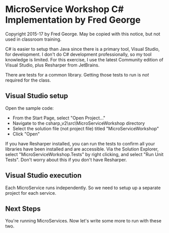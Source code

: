 # MicroService Workshop C# Implementation by Fred George
Copyright 2015-17 by Fred George. May be copied with this notice, but not used in classroom training.

C# is easier to setup than Java since there is a primary tool, Visual Studio, for
development. I don't do C# development professionally, so my tool knowledge is limited.
For this exercise, I use the latest Community edition of Visual Studio, plus Resharper
from JetBrains.

There are tests for a common library. Getting those tests to run is _not_ required
for the class.

## Visual Studio setup
Open the sample code:
- From the Start Page, select "Open Project..."
- Navigate to the csharp_v2\src\MicroServiceWorkshop directory
- Select the solution file (not project file) titled "MicroServiceWorkshop"
- Click "Open"

If you have Resharper installed, you can run the tests to confirm all your libraries
have been installed and are accessible. Via the Solution Explorer, select 
"MicroServiceWorkshop.Tests" by right clicking, and select "Run Unit Tests". Don't
worry about this if you don't have Resharper.

## Visual Studio execution
Each MicroService runs independently. So we need to setup up a separate project for 
each service. 

## Next Steps
You're running MicroServices. Now let's write some more to run with these two.


